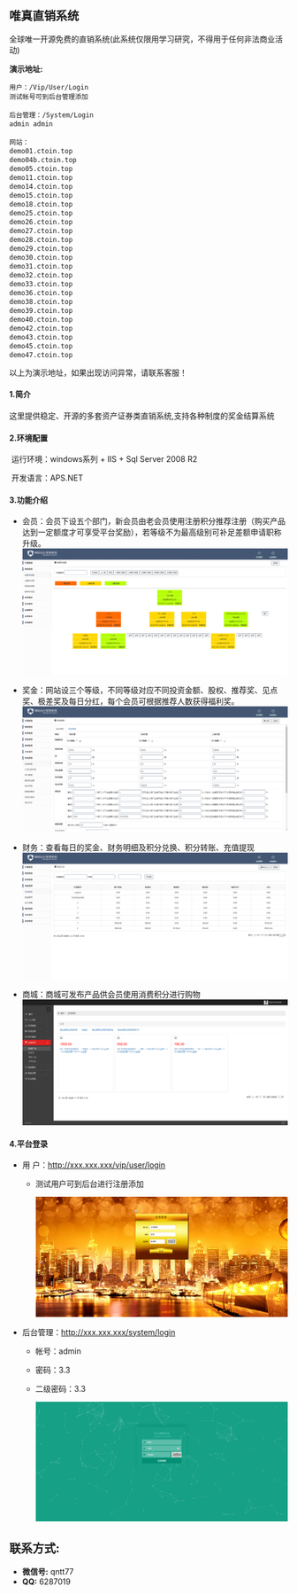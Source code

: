 ## 唯真直销系统

​	全球唯一开源免费的直销系统(此系统仅限用学习研究，不得用于任何非法商业活动)

**演示地址:**

```
用户：/Vip/User/Login 
测试帐号可到后台管理添加

后台管理：/System/Login
admin admin

网站：
demo01.ctoin.top
demo04b.ctoin.top
demo05.ctoin.top
demo11.ctoin.top
demo14.ctoin.top
demo15.ctoin.top
demo18.ctoin.top
demo25.ctoin.top
demo26.ctoin.top
demo27.ctoin.top
demo28.ctoin.top
demo29.ctoin.top
demo30.ctoin.top
demo31.ctoin.top
demo32.ctoin.top
demo33.ctoin.top
demo36.ctoin.top
demo38.ctoin.top
demo39.ctoin.top
demo40.ctoin.top
demo42.ctoin.top
demo43.ctoin.top
demo45.ctoin.top
demo47.ctoin.top
```

以上为演示地址，如果出现访问异常，请联系客服！

#### 1.简介

​	这里提供稳定、开源的多套资产证券类直销系统,支持各种制度的奖金结算系统

#### 2.环境配置

​	运行环境：windows系列 + IIS + Sql Server 2008 R2

​	开发语言：APS.NET

#### 3.功能介绍

- 会员：会员下设五个部门，新会员由老会员使用注册积分推荐注册（购买产品达到一定额度才可享受平台奖励），若等级不为最高级别可补足差额申请职称升级。![img](./image/1.png)





- 奖金：网站设三个等级，不同等级对应不同投资金额、股权、推荐奖、见点奖、极差奖及每日分红，每个会员可根据推荐人数获得福利奖。![img](./image/2.png)



- 财务：查看每日的奖金、财务明细及积分兑换、积分转账、充值提现![img](./image/3.png)



- 商城：商城可发布产品供会员使用消费积分进行购物![img](./image/4.png)



#### 4.平台登录

- 用        户：http://xxx.xxx.xxx/vip/user/login

  - 测试用户可到后台进行注册添加

    ![img](./image/5.png)


- 后台管理：http://xxx.xxx.xxx/system/login

  - 帐号：admin

  - 密码：3.3

  - 二级密码：3.3

    ![img](./image/6.png)

## 联系方式:

- **微信号:** qntt77
- **QQ:** 6287019


